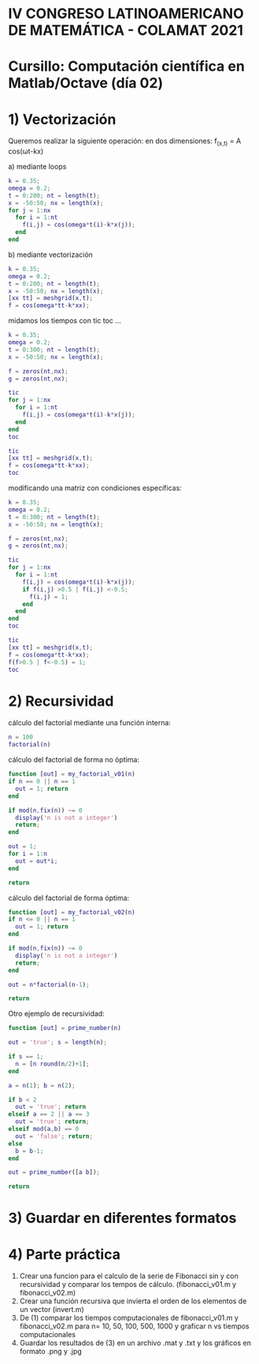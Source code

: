 # IV CONGRESO LATINOAMERICANO DE MATEMÁTICA - COLAMAT 2021
# Cursillo: Computación científica en Matlab/Octave (día 02)



# 1) Vectorización 
Queremos realizar la siguiente operación: en dos dimensiones: f<sub>(x,t)</sub> = A cos(&omega;t-kx)

a) mediante loops
```MATLAB
k = 0.35;
omega = 0.2;
t = 0:200; nt = length(t);
x = -50:50; nx = length(x);
for j = 1:nx
  for i = 1:nt
    f(i,j) = cos(omega*t(i)-k*x(j));
  end
end  
```
b) mediante vectorización
```MATLAB
k = 0.35;
omega = 0.2;
t = 0:200; nt = length(t);
x = -50:50; nx = length(x);
[xx tt] = meshgrid(x,t);
f = cos(omega*tt-k*xx);
```
midamos los tiempos con tic toc ...
```MATLAB
k = 0.35;
omega = 0.2;
t = 0:300; nt = length(t);
x = -50:50; nx = length(x);

f = zeros(nt,nx);
g = zeros(nt,nx);

tic
for j = 1:nx
  for i = 1:nt
    f(i,j) = cos(omega*t(i)-k*x(j));
  end
end
toc

tic
[xx tt] = meshgrid(x,t);
f = cos(omega*tt-k*xx);
toc
```
modificando una matriz con condiciones específicas:

```MATLAB
k = 0.35;
omega = 0.2;
t = 0:300; nt = length(t);
x = -50:50; nx = length(x);

f = zeros(nt,nx);
g = zeros(nt,nx);

tic
for j = 1:nx
  for i = 1:nt
    f(i,j) = cos(omega*t(i)-k*x(j));
    if f(i,j) >0.5 | f(i,j) <-0.5;
      f(i,j) = 1;
    end
  end
end
toc

tic
[xx tt] = meshgrid(x,t);
f = cos(omega*tt-k*xx);
f(f>0.5 | f<-0.5) = 1;
toc
```

# 2) Recursividad

cálculo del factorial mediante una función interna:

```MATLAB
n = 100
factorial(n)
```
cálculo del factorial de forma no óptima:
```MATLAB
function [out] = my_factorial_v01(n)
if n == 0 || n == 1
  out = 1; return
end	

if mod(n,fix(n)) ~= 0
  display('n is not a integer')
  return;
end

out = 1;
for i = 1:n
  out = out*i;
end

return
```
cálculo del factorial de forma óptima:
```MATLAB
function [out] = my_factorial_v02(n)
if n <= 0 || n == 1
  out = 1; return
end	

if mod(n,fix(n)) ~= 0
  display('n is not a integer')
  return;
end

out = n*factorial(n-1);

return
```
Otro ejemplo de recursividad:
```MATLAB
function [out] = prime_number(n)

out = 'true'; s = length(n);

if s == 1;
  n = [n round(n/2)+1];
end

a = n(1); b = n(2);

if b < 2
  out = 'true'; return
elseif a == 2 || a == 3
  out = 'true'; return;
elseif mod(a,b) == 0
  out = 'false'; return;
else
  b = b-1; 
end

out = prime_number([a b]);

return
```


# 3) Guardar en diferentes formatos

# 4) Parte práctica
1) Crear una funcion para el calculo de la serie de Fibonacci sin y con recursividad y comparar los tempos de cálculo. (fibonacci_v01.m y fibonacci_v02.m)
2) Crear una función recursiva que invierta el orden de los elementos de un vector (invert.m) 
3) De (1) comparar los tiempos computacionales de fibonacci_v01.m y fibonacci_v02.m para n= 10, 50, 100, 500, 1000 y graficar n vs tiempos computacionales
4) Guardar los resultados de (3) en un archivo .mat y .txt y los gráficos en formato .png y .jpg
